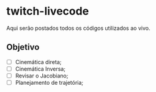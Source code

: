 # twitch-livecode
Aqui serão postados todos os códigos utilizados ao vivo.


## Objetivo 

- [ ] Cinemática direta;
- [ ] Cinemática Inversa;
- [ ] Revisar o Jacobiano;
- [ ] Planejamento de trajetória;
